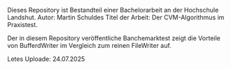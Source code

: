 Dieses Repository ist Bestandteil einer Bachelorarbeit an der Hochschule Landshut.
Autor: Martin Schuldes
Titel der Arbeit: Der CVM-Algorithmus im Praxistest. 

Der in diesem Repository veröffentliche Banchemarktest zeigt die Vorteile von BufferdWriter im Vergleich zum reinen FileWriter auf. 

Letes Uploade: 24.07.2025
